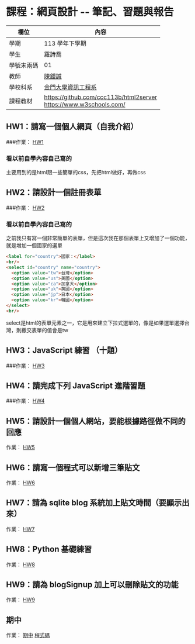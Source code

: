 # 課程：網頁設計 -- 筆記、習題與報告

欄位 | 內容
-----|--------
學期 | 113 學年下學期
學生 |  羅詩喬
學號末兩碼 | 01
教師 | [陳鍾誠](https://www.nqu.edu.tw/educsie/index.php?act=blog&code=list&ids=4)
學校科系 | [金門大學資訊工程系](https://www.nqu.edu.tw/educsie/index.php)
課程教材 | https://github.com/ccc113b/html2server <br/> https://www.w3schools.com/


## **HW1：請寫一個個人網頁（自我介紹）**

###作業：
[HW1](https://github.com/Luo051227/_wp/blob/main/homework/personal)  
### 看以前自學內容自己寫的
主要用到的是html跟一些簡單的css，先把html做好，再做css

## **HW2：請設計一個註冊表單**

###作業： [HW2](https://github.com/Luo051227/_wp/blob/main/homework/form)  
### 看以前自學內容自己寫的  
之前我只有寫一個非常簡單的表單，但是這次我在那個表單上又增加了一個功能，就是增加一個國家的選單
```html
<label for="country">國家：</label>
<br/>
<select id="country" name="country">
  <option value="tw">台灣</option>
  <option value="us">美國</option>
  <option value="ca">加拿大</option>
  <option value="uk">英國</option>
  <option value="jp">日本</option>
  <option value="kr">韓國</option>
</select>
<br/>
```
select是html的表單元素之一，它是用來建立下拉式選單的，像是如果選單選擇台灣，則繳交表單的值會是tw

## **HW3：JavaScript 練習 （十題）**

###作業： [HW3](https://github.com/Luo051227/_wp/tree/main/homework/javascript%E7%B7%B4%E7%BF%92)


## **HW4：請完成下列 JavaScript 進階習題**

###作業： [HW4](https://github.com/Luo051227/_wp/tree/main/homework/JavaScript%20%E9%80%B2%E9%9A%8E%E7%BF%92%E9%A1%8C)


## **HW5：請設計一個個人網站，要能根據路徑做不同的回應**

作業： [HW5](https://github.com/Luo051227/_wp/blob/main/homework/web%E6%A0%B9%E6%93%9A%E8%B7%AF%E5%BE%91%E5%81%9A%E4%B8%8D%E5%90%8C%E7%9A%84%E5%9B%9E%E6%87%89)


## **HW6：請寫一個程式可以新增三筆貼文**

作業： [HW6](https://github.com/Luo051227/_wp/blob/main/homework/%E4%B8%80%E5%80%8B%E7%A8%8B%E5%BC%8F%E5%8F%AF%E4%BB%A5%E6%96%B0%E5%A2%9E%E4%B8%89%E7%AD%86%E8%B2%BC%E6%96%87)


## **HW7：請為 sqlite blog 系統加上貼文時間（要顯示出來）**

作業： [HW7](https://github.com/Luo051227/_wp/tree/main/homework/%E8%AB%8B%E7%82%BA%20sqlite%20blog%20%E7%B3%BB%E7%B5%B1%E5%8A%A0%E4%B8%8A%E8%B2%BC%E6%96%87%E6%99%82%E9%96%93%EF%BC%88%E8%A6%81%E9%A1%AF%E7%A4%BA%E5%87%BA%E4%BE%86%EF%BC%89)


## **HW8：Python 基礎練習**

作業： [HW8](https://github.com/Luo051227/_wp/tree/main/homework/Python%20%E5%9F%BA%E7%A4%8E%E7%B7%B4%E7%BF%92)

## **HW9：請為 blogSignup 加上可以刪除貼文的功能**

作業： [HW9](https://github.com/Luo051227/_wp/tree/main/homework/%E8%AB%8B%E7%82%BA%20blogSignup%20%E5%8A%A0%E4%B8%8A%E5%8F%AF%E4%BB%A5%E5%88%AA%E9%99%A4%E8%B2%BC%E6%96%87%E7%9A%84%E5%8A%9F%E8%83%BD)

## **期中**

作業： [期中](https://683ef1ac98300a9abb7404e1--bucolic-lollipop-ef58cf.netlify.app/) 
[程式碼](https://github.com/Luo051227/_wp/tree/main/homework/%E6%9C%9F%E4%B8%AD)
